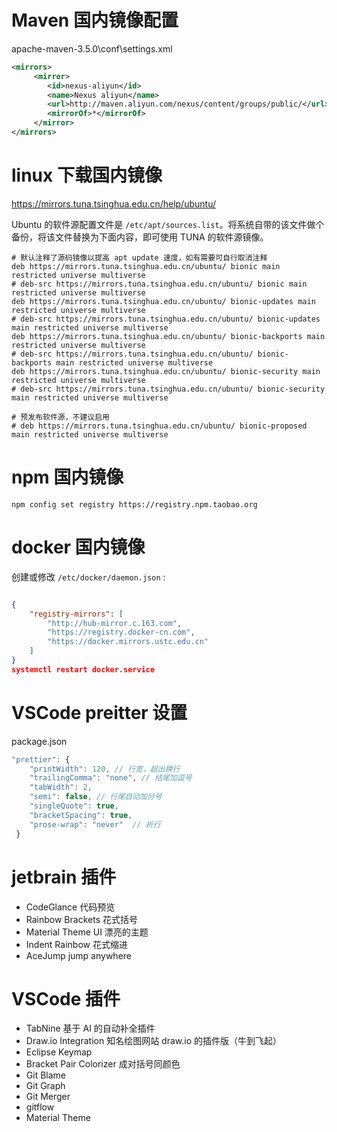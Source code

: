 # Maven 国内镜像配置

apache-maven-3.5.0\conf\settings.xml

```xml
<mirrors>
	 <mirror>
		<id>nexus-aliyun</id>
		<name>Nexus aliyun</name>
		<url>http://maven.aliyun.com/nexus/content/groups/public/</url>
		<mirrorOf>*</mirrorOf>
	 </mirror>
</mirrors>
```

# linux 下载国内镜像

 https://mirrors.tuna.tsinghua.edu.cn/help/ubuntu/ 

 Ubuntu 的软件源配置文件是 `/etc/apt/sources.list`。将系统自带的该文件做个备份，将该文件替换为下面内容，即可使用 TUNA 的软件源镜像。 

```
# 默认注释了源码镜像以提高 apt update 速度，如有需要可自行取消注释
deb https://mirrors.tuna.tsinghua.edu.cn/ubuntu/ bionic main restricted universe multiverse
# deb-src https://mirrors.tuna.tsinghua.edu.cn/ubuntu/ bionic main restricted universe multiverse
deb https://mirrors.tuna.tsinghua.edu.cn/ubuntu/ bionic-updates main restricted universe multiverse
# deb-src https://mirrors.tuna.tsinghua.edu.cn/ubuntu/ bionic-updates main restricted universe multiverse
deb https://mirrors.tuna.tsinghua.edu.cn/ubuntu/ bionic-backports main restricted universe multiverse
# deb-src https://mirrors.tuna.tsinghua.edu.cn/ubuntu/ bionic-backports main restricted universe multiverse
deb https://mirrors.tuna.tsinghua.edu.cn/ubuntu/ bionic-security main restricted universe multiverse
# deb-src https://mirrors.tuna.tsinghua.edu.cn/ubuntu/ bionic-security main restricted universe multiverse

# 预发布软件源，不建议启用
# deb https://mirrors.tuna.tsinghua.edu.cn/ubuntu/ bionic-proposed main restricted universe multiverse
```

# npm 国内镜像

```shell
npm config set registry https://registry.npm.taobao.org
```

# docker 国内镜像

创建或修改 `/etc/docker/daemon.json`  :

```json

{
    "registry-mirrors": [
        "http://hub-mirror.c.163.com",
    	"https://registry.docker-cn.com",
        "https://docker.mirrors.ustc.edu.cn"
    ]
}
systemctl restart docker.service
```

# VSCode preitter 设置

package.json

```js
"prettier": {
    "printWidth": 120, // 行宽，超出换行
    "trailingComma": "none", // 结尾加逗号
    "tabWidth": 2,
    "semi": false, // 行尾自动加分号
    "singleQuote": true,
    "bracketSpacing": true,
    "prose-wrap": "never"  // 折行
 }
```

# jetbrain 插件

- CodeGlance 代码预览
- Rainbow Brackets 花式括号
- Material Theme UI 漂亮的主题
- Indent Rainbow 花式缩进
- AceJump jump anywhere

# VSCode 插件

- TabNine 基于 AI 的自动补全插件
- Draw.io Integration 知名绘图网站 draw.io 的插件版（牛到飞起）
- Eclipse Keymap
- Bracket Pair Colorizer 成对括号同颜色
- Git Blame
- Git Graph
- Git Merger
- gitflow
- Material Theme